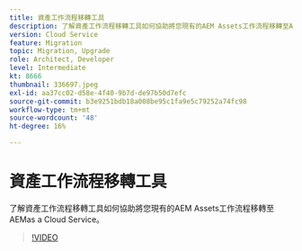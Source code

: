 ```yaml
---
title: 資產工作流程移轉工具
description: 了解資產工作流程移轉工具如何協助將您現有的AEM Assets工作流程移轉至AEMas a Cloud Service。
version: Cloud Service
feature: Migration
topic: Migration, Upgrade
role: Architect, Developer
level: Intermediate
kt: 8666
thumbnail: 336697.jpeg
exl-id: aa37cc02-d58e-4f40-9b7d-de97b50d7efc
source-git-commit: b3e9251bdb18a008be95c1fa9e5c79252a74fc98
workflow-type: tm+mt
source-wordcount: '48'
ht-degree: 16%

---
```


# 資產工作流程移轉工具

了解資產工作流程移轉工具如何協助將您現有的AEM Assets工作流程移轉至AEMas a Cloud Service。

>[!VIDEO](https://video.tv.adobe.com/v/336697?quality=12&learn=on)
